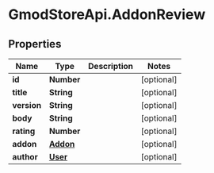 # GmodStoreApi.AddonReview

## Properties

Name | Type | Description | Notes
------------ | ------------- | ------------- | -------------
**id** | **Number** |  | [optional] 
**title** | **String** |  | [optional] 
**version** | **String** |  | [optional] 
**body** | **String** |  | [optional] 
**rating** | **Number** |  | [optional] 
**addon** | [**Addon**](Addon.md) |  | [optional] 
**author** | [**User**](User.md) |  | [optional] 



